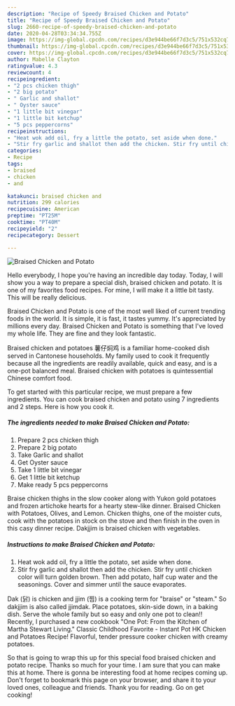 ```yaml
---
description: "Recipe of Speedy Braised Chicken and Potato"
title: "Recipe of Speedy Braised Chicken and Potato"
slug: 2660-recipe-of-speedy-braised-chicken-and-potato
date: 2020-04-28T03:34:34.755Z
image: https://img-global.cpcdn.com/recipes/d3e944be66f7d3c5/751x532cq70/braised-chicken-and-potato-recipe-main-photo.jpg
thumbnail: https://img-global.cpcdn.com/recipes/d3e944be66f7d3c5/751x532cq70/braised-chicken-and-potato-recipe-main-photo.jpg
cover: https://img-global.cpcdn.com/recipes/d3e944be66f7d3c5/751x532cq70/braised-chicken-and-potato-recipe-main-photo.jpg
author: Mabelle Clayton
ratingvalue: 4.3
reviewcount: 4
recipeingredient:
- "2 pcs chicken thigh"
- "2 big potato"
- " Garlic and shallot"
- " Oyster sauce"
- "1 little bit vinegar"
- "1 little bit ketchup"
- "5 pcs peppercorns"
recipeinstructions:
- "Heat wok add oil, fry a little the potato, set aside when done."
- "Stir fry garlic and shallot then add the chicken. Stir fry until chicken color will turn golden brown. Then add potato, half cup water and the seasonings. Cover and simmer until the sauce evaporates."
categories:
- Recipe
tags:
- braised
- chicken
- and

katakunci: braised chicken and 
nutrition: 299 calories
recipecuisine: American
preptime: "PT25M"
cooktime: "PT40M"
recipeyield: "2"
recipecategory: Dessert

---
```



![Braised Chicken and Potato](https://img-global.cpcdn.com/recipes/d3e944be66f7d3c5/751x532cq70/braised-chicken-and-potato-recipe-main-photo.jpg)

Hello everybody, I hope you're having an incredible day today. Today, I will show you a way to prepare a special dish, braised chicken and potato. It is one of my favorites food recipes. For mine, I will make it a little bit tasty. This will be really delicious.

Braised Chicken and Potato is one of the most well liked of current trending foods in the world. It is simple, it is fast, it tastes yummy. It's appreciated by millions every day. Braised Chicken and Potato is something that I've loved my whole life. They are fine and they look fantastic.

Braised chicken and potatoes 薯仔焖鸡 is a familiar home-cooked dish served in Cantonese households. My family used to cook it frequently because all the ingredients are readily available, quick and easy, and is a one-pot balanced meal. Braised chicken with potatoes is quintessential Chinese comfort food.


To get started with this particular recipe, we must prepare a few ingredients. You can cook braised chicken and potato using 7 ingredients and 2 steps. Here is how you cook it.

<!--inarticleads1-->

##### The ingredients needed to make Braised Chicken and Potato:

1. Prepare 2 pcs chicken thigh
1. Prepare 2 big potato
1. Take  Garlic and shallot
1. Get  Oyster sauce
1. Take 1 little bit vinegar
1. Get 1 little bit ketchup
1. Make ready 5 pcs peppercorns


Braise chicken thighs in the slow cooker along with Yukon gold potatoes and frozen artichoke hearts for a hearty stew-like dinner. Braised Chicken with Potatoes, Olives, and Lemon. Chicken thighs, one of the moister cuts, cook with the potatoes in stock on the stove and then finish in the oven in this casy dinner recipe. Dakjjim is braised chicken with vegetables. 

<!--inarticleads2-->

##### Instructions to make Braised Chicken and Potato:

1. Heat wok add oil, fry a little the potato, set aside when done.
1. Stir fry garlic and shallot then add the chicken. Stir fry until chicken color will turn golden brown. Then add potato, half cup water and the seasonings. Cover and simmer until the sauce evaporates.


Dak (닭) is chicken and jjim (찜) is a cooking term for &#34;braise&#34; or &#34;steam.&#34; So dakjjim is also called jjimdak. Place potatoes, skin-side down, in a baking dish. Serve the whole family but so easy and only one pot to clean!! Recently, I purchased a new cookbook &#34;One Pot: From the Kitchen of Martha Stewart Living.&#34; Classic Childhood Favorite - Instant Pot HK Chicken and Potatoes Recipe! Flavorful, tender pressure cooker chicken with creamy potatoes. 

So that is going to wrap this up for this special food braised chicken and potato recipe. Thanks so much for your time. I am sure that you can make this at home. There is gonna be interesting food at home recipes coming up. Don't forget to bookmark this page on your browser, and share it to your loved ones, colleague and friends. Thank you for reading. Go on get cooking!
